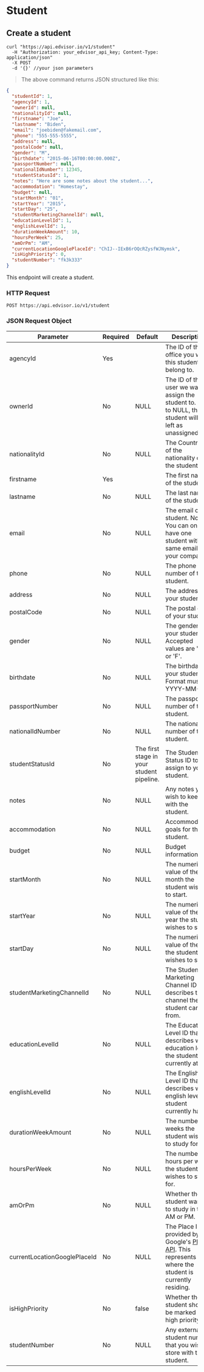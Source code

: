 # Student

## Create a student

```shell
curl "https://api.edvisor.io/v1/student"
  -H "Authorization: your_edvisor_api_key; Content-Type: application/json" 
  -X POST 
  -d '{}' //your json parameters
```

> The above command returns JSON structured like this:

```json
{
  "studentId": 1,
  "agencyId": 1,
  "ownerId": null,
  "nationalityId": null,
  "firstname": "Joe",
  "lastname": "Biden",
  "email": "joebiden@fakemail.com",
  "phone": "555-555-5555",
  "address": null,
  "postalCode": null,
  "gender": "M",
  "birthdate": "2015-06-16T00:00:00.000Z",
  "passportNumber": null,
  "nationalIdNumber": 12345,
  "studentStatusId": 1,
  "notes": "Here are some notes about the student...",
  "accommodation": "Homestay",
  "budget": null,
  "startMonth": "01",
  "startYear": "2015",
  "startDay": "25",
  "studentMarketingChannelId": null,
  "educationLevelId": 1,
  "englishLevelId": 1,
  "durationWeekAmount": 10,
  "hoursPerWeek": 25,
  "amOrPm": "AM",
  "currentLocationGooglePlaceId": "ChIJ--IExB6rOQcRZysfWJNymsk",
  "isHighPriority": 0,
  "studentNumber": "fk3k333"
}
```

This endpoint will create a student.

### HTTP Request

`POST https://api.edvisor.io/v1/student`

### JSON Request Object

Parameter | Required | Default | Description
--------- | -------- | ------- | -----------
agencyId | Yes | | The ID of the office you want this student to belong to.
ownerId | No | NULL | The ID of the user we want to assign the student to. If set to NULL, the student will be left as unassigned.
nationalityId | No | NULL | The Country ID of the nationality of the student.
firstname | Yes | | The first name of the student.
lastname | No | NULL | The last name of the student.
email | No | NULL | The email of the student. Note: You can only have one student with the same email in your company.
phone | No | NULL | The phone number of the student.
address | No | NULL | The address of your student.
postalCode | No | NULL | The postal code of your student.
gender | No | NULL | The gender of your student. Accepted values are 'M' or 'F'.
birthdate | No | NULL | The birthdate of your student. Format must be YYYY-MM-DD.
passportNumber | No | NULL | The passport number of the student.
nationalIdNumber | No | NULL | The national ID number of the student.
studentStatusId | No | The first stage in your student pipeline. | The Student Status ID to assign to your student.
notes | No | NULL | Any notes you wish to keep with the student.
accommodation | No | NULL | Accommodation goals for the student.
budget | No | NULL | Budget information
startMonth | No | NULL | The numerical value of the month the student wishes to start.
startYear | No | NULL | The numerical value of the year the student wishes to start.
startDay | No | NULL | The numerical value of the day the student wishes to start.
studentMarketingChannelId | No | NULL | The Student Marketing Channel ID that describes the channel the student came in from.
educationLevelId | No | NULL | The Education Level ID that describes what education level the student is currently at.
englishLevelId | No | NULL | The English Level ID that describes what english level the student currently has.
durationWeekAmount | No | NULL | The number of weeks the student wishes to study for.
hoursPerWeek | No | NULL | The number of hours per week the student wishes to study for.
amOrPm | No | NULL | Whether the student wants to study in the AM or PM.
currentLocationGooglePlaceId | No | NULL | The Place ID provided by Google's <a href='https://developers.google.com/places/webservice/'>Places API</a>. This represents where the student is currently residing.
isHighPriority | No | false | Whether the student should be marked as high priority.
studentNumber | No | NULL | Any external student number that you wish to store with the student.
<!-- student_visa_type_id -->
<!-- student_priority_id -->

